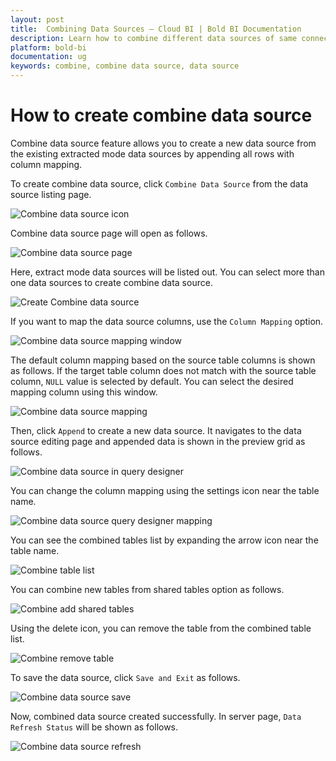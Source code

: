 ```yaml
---
layout: post
title:  Combining Data Sources – Cloud BI | Bold BI Documentation 
description: Learn how to combine different data sources of same connector type and connect to dashboard in Bold BI Cloud. 
platform: bold-bi
documentation: ug
keywords: combine, combine data source, data source
---
```


# How to create combine data source

Combine data source feature allows you to create a new data source from the existing extracted mode data sources by appending all rows with column mapping.

To create combine data source, click `Combine Data Source` from the data source listing page.

![Combine data source icon](/static/assets/cloud/working-with-datasource/combine-ds-and-isolation-code/images/combine-ds-icon.png)

Combine data source page will open as follows.

![Combine data source page](/static/assets/cloud/working-with-datasource/combine-ds-and-isolation-code/images/combine-ds-page.png)

Here, extract mode data sources will be listed out. You can select more than one data sources to create combine data source.

![Create Combine data source](/static/assets/cloud/working-with-datasource/combine-ds-and-isolation-code/images/create-combine-ds.png)

If you want to map the data source columns, use the `Column Mapping` option.

![Combine data source mapping window](/static/assets/cloud/working-with-datasource/combine-ds-and-isolation-code/images/combine-ds-column-mapping.png)

The default column mapping based on the source table columns is shown as follows. If the target table column does not match with the source table column, `NULL` value is selected by default. You can select the desired mapping column using this window.

![Combine data source mapping](/static/assets/cloud/working-with-datasource/combine-ds-and-isolation-code/images/combine-ds-mapping.png)

Then, click `Append` to create a new data source. It navigates to the data source editing page and appended data is shown in the preview grid as follows.

![Combine data source in query designer](/static/assets/cloud/working-with-datasource/combine-ds-and-isolation-code/images/combine-ds-query-designer.png)

You can change the column mapping using the settings icon near the table name.

![Combine data source query designer mapping](/static/assets/cloud/working-with-datasource/combine-ds-and-isolation-code/images/combine-ds-mapping-in-query-designer.png)

You can see the combined tables list by expanding the arrow icon near the table name.

![Combine table list](/static/assets/cloud/working-with-datasource/combine-ds-and-isolation-code/images/combine-table-list.png)

You can combine new tables from shared tables option as follows.

![Combine add shared tables](/static/assets/cloud/working-with-datasource/combine-ds-and-isolation-code/images/combine-ds-shared-tables.png)

Using the delete icon, you can remove the table from the combined table list.

![Combine remove table](/static/assets/cloud/working-with-datasource/combine-ds-and-isolation-code/images/combine-remove-table.png)

To save the data source, click `Save and Exit` as follows.

![Combine data source save](/static/assets/cloud/working-with-datasource/combine-ds-and-isolation-code/images/combine-ds-save.png)

Now, combined data source created successfully. In server page, `Data Refresh Status` will be shown as follows.

![Combine data source refresh](/static/assets/cloud/working-with-datasource/combine-ds-and-isolation-code/images/combine-ds-refresh-status.png)